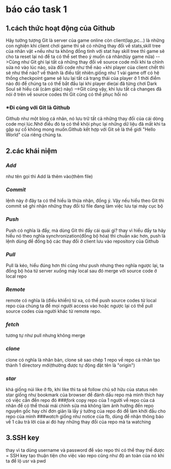 # báo cáo task 1
## 1.cách thức hoạt động của Github
Hãy tưởng tượng Git là server của game online còn client(lap,pc...) là những con nghiện
khi client chơi game thì sẽ có những thay đổi về stats,skill tree của nhân vật
	+nếu như ta không đồng tình với stat hay skill tree thì game sẽ cho ta reset lại nó để ta có thể set theo ý muốn cá nhân(tùy game nữa)
		-->Cũng như Git ghi lại tất cả những thay đổi về source code mỗi khi ta chỉnh sửa nó vào lúc nào, sửa đổi code như thế nào
	+khi player của client chết thì sẽ như thế nào? về thành là điều tất nhiên.giống như 1 vài game off có hệ thống checkpoint game sẽ lưu lại tất cả trạng thái của player ở 1 thời điểm nào đó để chúng ta có thể bắt đầu lại khi player die(ai đã từng chơi Dark Soul sẽ hiểu cái (cảm giác) này)
		-->Git cũng vậy, khi lưu tất cả changes đã nói ở trên về source codes thì Git cũng có thể phục hồi nó
### *Đi cùng với Git là Github
Github như một blog cá nhân, nó lưu trữ tất cả những thay đổi của cái dòng code mọi lúc.Nhờ điều đó ta có thể khôi phục lại những dữ liệu đã mất khi ta gặp sự cố không mong muốn.Github kết hợp với Git sẽ là thế giới "Hello World" của riêng chúng ta.
## 2.các khái niệm
### *Add*
như tên gọi thì Add là thêm vào(thêm file)
### *Commit*
lệnh này ở đây ta có thể hiểu là thừa nhận, đồng ý. Vậy nếu hiểu theo Git thì commit sẽ ghi nhận những thay đổi từ file đang làm việc lưu tại máy cục bộ

### *Push*
Push có nghĩa là đẩy, mà dùng Git thì đẩy cái quái gì? thay vì hiểu đẩy ta hãy hiểu nó theo nghĩa synchronization(đồng bộ hóa) thì chuẩn xác hơn, push là lệnh dùng để đồng bộ các thay đổi ở client lưu vào repository của Github
### *Pull*
Pull là kéo, hiểu đúng hơn thì cũng như push nhưng theo nghĩa ngược lại, ta đồng bộ hóa từ server xuống máy local sau đó merge với source code ở local repo
### *Remote*
remote có nghĩa là (điều khiển) từ xa, có thể push source codes từ local repo của chúng ta để mọi người access vào hoặc ngược lại có thể pull source codes của người khác từ remote repo.
### *fetch*
tương tự như pull nhưng không merge
### *clone*
clone có nghĩa là nhân bản, clone sẽ sao chép 1 repo về repo cá nhân tạo thành 1 directory mới(thường được tự động đặt tên là "origin")
### *star*
khá giống núi like ở fb, khi like thì ta sẽ follow chủ sở hữu của status nên star giống như bookmark của browser để đánh dấu repo mà mình thích hay có việc cần đến repo đó
###*fork*
copy repo của 1 người về repo của cá nhân để có thể thoải mái chỉnh sửa mà không làm ảnh hưởng đến repo nguyên gốc hay chỉ đơn giản là lấy ý tưởng của repo đó để làm khởi đầu cho repo của mình
###*watch*
giống như notice của fb, dùng để nhận thông báo về 1 câu trả lời của ai đó hay những thay đổi của repo mà ta watching
## 3.SSH key
thay vì ta dùng username và password để vào repo thì có thể thay thế được = SSH key tạo thuận tiện cho việc vào repo cũng như độ an toàn của nó khi ta để lộ usr và pwd